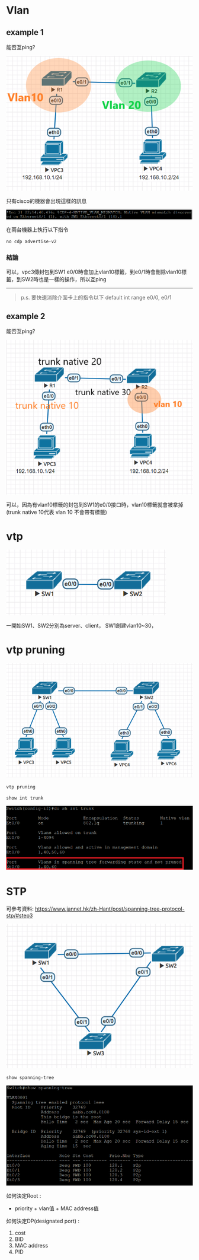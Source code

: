 # Vlan

## example 1

能否互ping?

![](image/20191203b.PNG)

只有cisco的機器會出現這樣的訊息

![](image/20191203a.PNG)

在兩台機器上執行以下指令
```
no cdp advertise-v2
```
### 結論
可以，vpc3傳封包到SW1 e0/0時會加上vlan10標籤，到e0/1時會刪除vlan10標籤，到SW2時也是一樣的操作，所以互ping

-------------
>p.s.
要快速消除介面卡上的指令以下
default int range e0/0, e0/1

## example 2
能否互ping?

![](image/20191203c.PNG)

可以，因為有vlan10標籤的封包到SW1的e0/0接口時，vlan10標籤就會被拿掉(trunk native 10代表 vlan 10 不會帶有標籤)

# vtp

![](image/20191203d.PNG)

一開始SW1、SW2分別為server、client，
SW1創建vlan10~30，

# vtp pruning 
![](image/20191203e.PNG)

```
vtp pruning
```
```
show int trunk
```
![](image/20191203f.PNG)

# STP
可參考資料: https://www.jannet.hk/zh-Hant/post/spanning-tree-protocol-stp/#step3

![](image/20191203h.PNG)
```
show spanning-tree
```
![](image/20191203g.PNG)

如何決定Root :
* priority + vlan值 + MAC address值

如何決定DP(designated port) :
1. cost
2. BID
3. MAC address
4. PID
